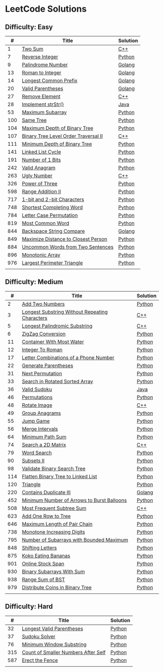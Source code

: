 # LeetCode Solutions

## Difficulty: Easy

| # | Title | Solution |
|---| ----- | -------- |
|1|[Two Sum](https://leetcode.com/problems/two-sum/description/)|[C++](https://github.com/hsuanhauliu/leetcode-solutions/tree/master/easy/two-sum)|
|7|[Reverse Integer](https://leetcode.com/problems/reverse-integer/)|[Python](https://github.com/hsuanhauliu/leetcode-solutions/tree/master/easy/reverse-integer)|
|9|[Palindrome Number](https://leetcode.com/problems/palindrome-number/)|[Golang](https://github.com/hsuanhauliu/leetcode-solutions/tree/master/easy/palindrome-number)|
|13|[Roman to Integer](https://leetcode.com/problems/roman-to-integer/)|[Golang](https://github.com/hsuanhauliu/leetcode-solutions/tree/master/easy/roman-to-integer)|
|14|[Longest Common Prefix](https://leetcode.com/problems/longest-common-prefix/)|[Golang](https://github.com/hsuanhauliu/leetcode-solutions/tree/master/easy/longest-common-prefix)|
|20|[Valid Parentheses](https://leetcode.com/problems/valid-parentheses/)|[Golang](https://github.com/hsuanhauliu/leetcode-solutions/tree/master/easy/valid-parentheses)|
|27|[Remove Element](https://leetcode.com/problems/remove-element/)|[C++](https://github.com/hsuanhauliu/leetcode-solutions/tree/master/easy/remove-element)|
|28|[Implement strStr()](https://leetcode.com/problems/implement-strstr/description/)|[Java](https://github.com/hsuanhauliu/leetcode-solutions/tree/master/easy/implement-strStr)|
|53|[Maximum Subarray](https://leetcode.com/problems/maximum-subarray/)|[Python](https://github.com/hsuanhauliu/leetcode-solutions/tree/master/easy/maximum-subarray)|
|100|[Same Tree](https://leetcode.com/problems/same-tree/)|[Python](https://github.com/hsuanhauliu/leetcode-solutions/tree/master/easy/same-tree)|
|104|[Maximum Depth of Binary Tree](https://leetcode.com/problems/maximum-depth-of-binary-tree/description/)|[Python](https://github.com/hsuanhauliu/leetcode-solutions/tree/master/easy/maximum-depth-of-binary-tree)|
|107|[Binary Tree Level Order Traversal II](https://leetcode.com/problems/binary-tree-level-order-traversal-ii/description/)|[C++](https://github.com/hsuanhauliu/leetcode-solutions/tree/master/easy/binary-tree-level-order-traversal-II)|
|111|[Minimum Depth of Binary Tree](https://leetcode.com/problems/minimum-depth-of-binary-tree/description/)|[Python](https://github.com/hsuanhauliu/leetcode-solutions/tree/master/easy/minimum-depth-of-binary-tree)|
|141|[Linked List Cycle](https://leetcode.com/problems/linked-list-cycle/)|[Python](https://github.com/hsuanhauliu/leetcode-solutions/tree/master/easy/linked-list-cycle)|
|191|[Number of 1 Bits](https://leetcode.com/problems/number-of-1-bits/)|[Python](https://github.com/hsuanhauliu/leetcode-solutions/tree/master/easy/number-of-1-bits)|
|242|[Valid Anagram](https://leetcode.com/problems/valid-anagram/)|[Python](https://github.com/hsuanhauliu/leetcode-solutions/tree/master/easy/valid-anagram)|
|263|[Ugly Number](https://leetcode.com/problems/ugly-number/description/)|[C++](https://github.com/hsuanhauliu/leetcode-solutions/tree/master/easy/ugly-number)|
|326|[Power of Three](https://leetcode.com/problems/power-of-three/)|[Python](https://github.com/hsuanhauliu/leetcode-solutions/tree/master/easy/power-of-three)|
|598|[Range Addition II](https://leetcode.com/problems/range-addition-ii/)|[Python](https://github.com/hsuanhauliu/leetcode-solutions/tree/master/easy/range-addition-ii)|
|717|[1-bit and 2-bit Characters](https://leetcode.com/problems/1-bit-and-2-bit-characters/)|[Python](https://github.com/hsuanhauliu/leetcode-solutions/tree/master/easy/1-bit-and-2-bit-characters/)|
|748|[Shortest Completing Word](https://leetcode.com/problems/shortest-completing-word/)|[Python](https://github.com/hsuanhauliu/leetcode-solutions/tree/master/easy/shortest-completing-word)|
|784|[Letter Case Permutation](https://leetcode.com/problems/letter-case-permutation/)|[Python](https://leetcode.com/problems/power-of-three/)|[Python](https://github.com/hsuanhauliu/leetcode-solutions/tree/master/easy/letter-case-permutation)|
|819|[Most Common Word](https://leetcode.com/problems/most-common-word/)|[Python](https://github.com/hsuanhauliu/leetcode-solutions/tree/master/easy/most-common-word)|
|844|[Backspace String Compare](https://leetcode.com/problems/backspace-string-compare/description/)|[Golang](https://github.com/hsuanhauliu/leetcode-solutions/tree/master/easy/backspace-string-compare)|
|849|[Maximize Distance to Closest Person](https://leetcode.com/problems/maximize-distance-to-closest-person/description/)|[Python](https://github.com/hsuanhauliu/leetcode-solutions/tree/master/easy/max-distance-to-closest-person)|
|884|[Uncommon Words from Two Sentences](https://leetcode.com/problems/uncommon-words-from-two-sentences/description/)|[Python](https://github.com/hsuanhauliu/leetcode-solutions/tree/master/easy/uncommon-words-from-two-sentences)|
|896|[Monotonic Array](https://leetcode.com/problems/monotonic-array/)|[Python](https://github.com/hsuanhauliu/leetcode-solutions/tree/master/easy/monotonic-array)|
|976|[Largest Perimeter Triangle](https://leetcode.com/problems/largest-perimeter-triangle/)|[Python](https://github.com/hsuanhauliu/leetcode-solutions/tree/master/easy/largest-perimeter-triangle)|
||[]()|[]()|

## Difficulty: Medium

| # | Title | Solution |
|---| ----- | -------- |
|2|[Add Two Numbers](https://leetcode.com/problems/add-two-numbers/description/)|[Python](https://github.com/hsuanhauliu/leetcode-solutions/tree/master/medium/add-two-numbers)|
|3|[Longest Substring Without Repeating Characters](https://leetcode.com/problems/longest-substring-without-repeating-characters/)|[C++](https://github.com/hsuanhauliu/leetcode-solutions/tree/master/medium/longest-substring-without-repeating-characters)|
|5|[Longest Palindromic Substring](https://leetcode.com/problems/longest-palindromic-substring/)|[C++](https://github.com/hsuanhauliu/leetcode-solutions/tree/master/medium/longest-palindromic-substring)|
|6|[ZigZag Conversion](https://leetcode.com/problems/zigzag-conversion/description/)|[Python](https://github.com/hsuanhauliu/leetcode-solutions/tree/master/medium/zigzag-conversion)|
|11|[Container With Most Water](https://leetcode.com/problems/container-with-most-water/)|[Python](https://github.com/hsuanhauliu/leetcode-solutions/tree/master/medium/container-with-most-water)|
|12|[Integer To Roman](https://leetcode.com/problems/integer-to-roman/)|[Python](https://github.com/hsuanhauliu/leetcode-solutions/tree/master/medium/integer-to-roman)|
|17|[Letter Combinations of a Phone Number](https://leetcode.com/problems/letter-combinations-of-a-phone-number/)|[Python](https://github.com/hsuanhauliu/leetcode-solutions/tree/master/medium/letter-combinations-of-a-phone-number)|
|22|[Generate Parentheses](https://leetcode.com/problems/generate-parentheses/)|[Python](https://github.com/hsuanhauliu/leetcode-solutions/tree/master/medium/generate-parentheses)|
|31|[Next Permutation](https://leetcode.com/problems/next-permutation/description/)|[Python](https://github.com/hsuanhauliu/leetcode-solutions/tree/master/medium/next-permutation)|
|33|[Search in Rotated Sorted Array](https://leetcode.com/problems/search-in-rotated-sorted-array/description/)|[Python](https://github.com/hsuanhauliu/leetcode-solutions/tree/master/medium/search-in-rotated-sorted-array)|
|36|[Valid Sudoku](https://leetcode.com/problems/valid-sudoku/description/)|[Java](https://github.com/hsuanhauliu/leetcode-solutions/tree/master/medium/valid-sudoku)|
|46|[Permutations](https://leetcode.com/problems/permutations/)|[Python](https://github.com/hsuanhauliu/leetcode-solutions/tree/master/medium/permutations)|
|48|[Rotate Image](https://leetcode.com/problems/rotate-image/description/)|[C++](https://github.com/hsuanhauliu/leetcode-solutions/tree/master/medium/rotate-image)|
|49|[Group Anagrams](https://leetcode.com/problems/group-anagrams/)|[Python](https://github.com/hsuanhauliu/leetcode-solutions/tree/master/medium/group-anagrams)|
|55|[Jump Game](https://leetcode.com/problems/jump-game/)|[Python](https://github.com/hsuanhauliu/leetcode-solutions/tree/master/medium/jump-game)|
|56|[Merge Intervals](https://leetcode.com/problems/merge-intervals/)|[Python](https://github.com/hsuanhauliu/leetcode-solutions/tree/master/medium/merge-intervals)|
|64|[Minimum Path Sum](https://leetcode.com/problems/minimum-path-sum/)|[Python](https://github.com/hsuanhauliu/leetcode-solutions/tree/master/medium/minimum-path-sum)|
|74|[Search a 2D Matrix](https://leetcode.com/problems/search-a-2d-matrix/description/)|[C++](https://github.com/hsuanhauliu/leetcode-solutions/tree/master/medium/search-a-2d-matrix)|
|79|[Word Search](https://leetcode.com/problems/word-search/)|[Python](https://github.com/hsuanhauliu/leetcode-solutions/tree/master/medium/word-search)|
|90|[Subsets II](https://leetcode.com/problems/subsets-ii/)|[Python](https://github.com/hsuanhauliu/leetcode-solutions/tree/master/medium/subsetsII)|
|98|[Validate Binary Search Tree](https://leetcode.com/problems/validate-binary-search-tree/)|[Python](https://github.com/hsuanhauliu/leetcode-solutions/tree/master/medium/validate-binary-search-tree)|
|114|[Flatten Binary Tree to Linked List](https://leetcode.com/problems/flatten-binary-tree-to-linked-list/)|[Python](https://github.com/hsuanhauliu/leetcode-solutions/tree/master/medium/flatten-binary-tree-to-linked-list)|
|120|[Triangle](https://leetcode.com/problems/triangle/)|[Python](https://github.com/hsuanhauliu/leetcode-solutions/tree/master/medium/triangle)|
|220|[Contains Duplicate III](https://leetcode.com/problems/contains-duplicate-iii/description/)|[Golang](https://github.com/hsuanhauliu/leetcode-solutions/tree/master/medium/contains-duplicate-iii)|
|452|[Minimum Number of Arrows to Burst Balloons](https://leetcode.com/problems/minimum-number-of-arrows-to-burst-balloons/description/)|[Python](https://github.com/hsuanhauliu/leetcode-solutions/tree/master/medium/minimum-number-of-arrows-to-burst-balloons)|
|508|[Most Frequent Subtree Sum](https://leetcode.com/problems/most-frequent-subtree-sum/)|[C++](https://github.com/hsuanhauliu/leetcode-solutions/tree/master/medium/most-frequent-subtree-sum)|
|623|[Add One Row to Tree](https://leetcode.com/problems/add-one-row-to-tree/)|[Python](https://github.com/hsuanhauliu/leetcode-solutions/tree/master/medium/add-one-row-to-tree)|
|646|[Maximum Length of Pair Chain](https://leetcode.com/problems/maximum-length-of-pair-chain/)|[Python](https://github.com/hsuanhauliu/leetcode-solutions/tree/master/medium/maximum-length-of-pair-chain)|
|738|[Monotone Increasing Digits](https://leetcode.com/problems/monotone-increasing-digits/)|[Python](https://github.com/hsuanhauliu/leetcode-solutions/tree/master/medium/monotone-increasing-digits)|
|795|[Number of Subarrays with Bounded Maximum](https://leetcode.com/problems/number-of-subarrays-with-bounded-maximum/)|[Python](https://github.com/hsuanhauliu/leetcode-solutions/tree/master/medium/number-of-subarrays-with-bounded-maximum)|
|848|[Shifting Letters](https://leetcode.com/problems/shifting-letters/description/)|[Python](https://github.com/hsuanhauliu/leetcode-solutions/tree/master/medium/shifting-letters)|
|875|[Koko Eating Bananas](https://leetcode.com/problems/koko-eating-bananas/)|[Python](https://github.com/hsuanhauliu/leetcode-solutions/tree/master/medium/koko-eating-bananas)|
|901|[Online Stock Span](https://leetcode.com/problems/online-stock-span/)|[Python](https://leetcode.com/problems/shifting-letters/description/)|[Python](https://github.com/hsuanhauliu/leetcode-solutions/tree/master/medium/online-stock-span)|
|930|[Binary Subarrays With Sum](https://leetcode.com/problems/binary-subarrays-with-sum/)|[Python](https://github.com/hsuanhauliu/leetcode-solutions/tree/master/medium/binary-subarrays-with-sum)|
|938|[Range Sum of BST](https://leetcode.com/problems/range-sum-of-bst/)|[Python](https://github.com/hsuanhauliu/leetcode-solutions/tree/master/medium/range-sum-of-bst)|
|979|[Distribute Coins in Binary Tree](https://leetcode.com/problems/distribute-coins-in-binary-tree)|[Python](https://github.com/hsuanhauliu/leetcode-solutions/tree/master/medium/distribute-coins-in-binary-tree)|
||[]()|[]()|

## Difficulty: Hard

| # | Title | Solution |
|---| ----- | -------- |
|32|[Longest Valid Parentheses](https://leetcode.com/problems/longest-valid-parentheses/)|[Python](https://github.com/hsuanhauliu/leetcode-solutions/tree/master/hard/longest-valid-parentheses)|
|37|[Sudoku Solver](https://leetcode.com/problems/sudoku-solver/description/)|[Python](https://github.com/hsuanhauliu/leetcode-solutions/tree/master/hard/sudoku-solver)|
|76|[Minimum Window Substring](https://leetcode.com/problems/minimum-window-substring/)|[Python](https://leetcode.com/problems/sudoku-solver/description/)|[Python](https://github.com/hsuanhauliu/leetcode-solutions/tree/master/hard/minimum-window-substring)|
|315|[Count of Smaller Numbers After Self](https://leetcode.com/problems/count-of-smaller-numbers-after-self/)|[Python](https://github.com/hsuanhauliu/leetcode-solutions/tree/master/hard/count-of-smaller-numbers-after-self)|
|587|[Erect the Fence](https://leetcode.com/problems/erect-the-fence/description/)|[Python](https://github.com/hsuanhauliu/leetcode-solutions/tree/master/hard/erect-the-fence)|
||[]()|[]()|

